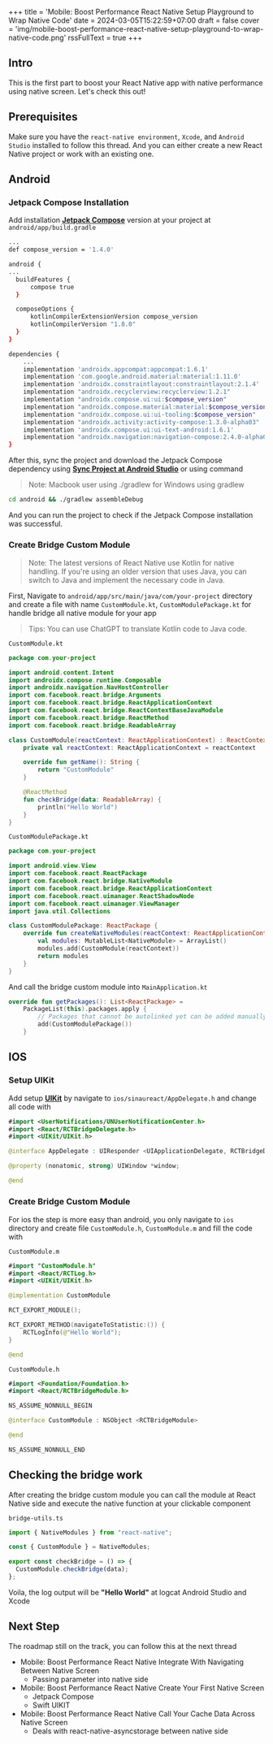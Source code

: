 +++
title = 'Mobile: Boost Performance React Native Setup Playground to Wrap Native Code'
date = 2024-03-05T15:22:59+07:00
draft = false
cover = 'img/mobile-boost-performance-react-native-setup-playground-to-wrap-native-code.png'
rssFullText = true
+++

## Intro

This is the first part to boost your React Native app with native performance using native screen. Let's check this out!

## Prerequisites

Make sure you have the `react-native environment`, `Xcode`, and `Android Studio` installed to follow this thread. And you can either create a new React Native project or work with an existing one.

## Android

### Jetpack Compose Installation

Add installation [**Jetpack Compose**](https://developer.android.com/jetpack/compose) version at your project at `android/app/build.gradle`

```bash
...
def compose_version = '1.4.0'
```

```bash
android {
...
  buildFeatures {
      compose true
  }

  composeOptions {
      kotlinCompilerExtensionVersion compose_version
      kotlinCompilerVersion "1.8.0"
  }
}
```

```bash
dependencies {
    ...
    implementation 'androidx.appcompat:appcompat:1.6.1'
    implementation 'com.google.android.material:material:1.11.0'
    implementation 'androidx.constraintlayout:constraintlayout:2.1.4'
    implementation "androidx.recyclerview:recyclerview:1.2.1"
    implementation "androidx.compose.ui:ui:$compose_version"
    implementation "androidx.compose.material:material:$compose_version"
    implementation "androidx.compose.ui:ui-tooling:$compose_version"
    implementation "androidx.activity:activity-compose:1.3.0-alpha03"
    implementation 'androidx.compose.ui:ui-text-android:1.6.1'
    implementation "androidx.navigation:navigation-compose:2.4.0-alpha01"
}
```

After this, sync the project and download the Jetpack Compose dependency using [**Sync Project at Android Studio**](https://www.youtube.com/watch?app=desktop&v=97OHx3JXzuI) or using command

> Note: Macbook user using ./gradlew for Windows using gradlew

```bash
cd android && ./gradlew assembleDebug
```

And you can run the project to check if the Jetpack Compose installation was successful.

#####

### Create Bridge Custom Module

> Note: The latest versions of React Native use Kotlin for native handling. If you're using an older version that uses Java, you can switch to Java and implement the necessary code in Java.

First, Navigate to `android/app/src/main/java/com/your-project` directory and create a file with name `CustomModule.kt`, `CustomModulePackage.kt` for handle bridge all native module for your app

> Tips: You can use ChatGPT to translate Kotlin code to Java code.

`CustomModule.kt`

```kotlin
package com.your-project

import android.content.Intent
import androidx.compose.runtime.Composable
import androidx.navigation.NavHostController
import com.facebook.react.bridge.Arguments
import com.facebook.react.bridge.ReactApplicationContext
import com.facebook.react.bridge.ReactContextBaseJavaModule
import com.facebook.react.bridge.ReactMethod
import com.facebook.react.bridge.ReadableArray

class CustomModule(reactContext: ReactApplicationContext) : ReactContextBaseJavaModule(reactContext) {
    private val reactContext: ReactApplicationContext = reactContext

    override fun getName(): String {
        return "CustomModule"
    }

    @ReactMethod
    fun checkBridge(data: ReadableArray) {
        println("Hello World")
    }
}
```

`CustomModulePackage.kt`

```kotlin
package com.your-project

import android.view.View
import com.facebook.react.ReactPackage
import com.facebook.react.bridge.NativeModule
import com.facebook.react.bridge.ReactApplicationContext
import com.facebook.react.uimanager.ReactShadowNode
import com.facebook.react.uimanager.ViewManager
import java.util.Collections

class CustomModulePackage: ReactPackage {
    override fun createNativeModules(reactContext: ReactApplicationContext): MutableList<NativeModule> {
        val modules: MutableList<NativeModule> = ArrayList()
        modules.add(CustomModule(reactContext))
        return modules
    }
}
```

And call the bridge custom module into `MainApplication.kt`

```kotlin
override fun getPackages(): List<ReactPackage> =
    PackageList(this).packages.apply {
        // Packages that cannot be autolinked yet can be added manually here
        add(CustomModulePackage())
    }
```

#####

## IOS

### Setup UIKit

Add setup [**UIKit**](https://developer.apple.com/documentation/uikit) by navigate to `ios/sinaureact/AppDelegate.h` and change all code with

```swift
#import <UserNotifications/UNUserNotificationCenter.h>
#import <React/RCTBridgeDelegate.h>
#import <UIKit/UIKit.h>

@interface AppDelegate : UIResponder <UIApplicationDelegate, RCTBridgeDelegate, UNUserNotificationCenterDelegate>

@property (nonatomic, strong) UIWindow *window;

@end
```

#####

### Create Bridge Custom Module

For ios the step is more easy than android, you only navigate to `ios` directory and create file `CustomModule.h`, `CustomModule.m` and fill the code with

`CustomModule.m`

```swift
#import "CustomModule.h"
#import <React/RCTLog.h>
#import <UIKit/UIKit.h>

@implementation CustomModule

RCT_EXPORT_MODULE();

RCT_EXPORT_METHOD(navigateToStatistic:()) {
    RCTLogInfo(@"Hello World");
}

@end
```

`CustomModule.h`

```swift
#import <Foundation/Foundation.h>
#import <React/RCTBridgeModule.h>

NS_ASSUME_NONNULL_BEGIN

@interface CustomModule : NSObject <RCTBridgeModule>

@end

NS_ASSUME_NONNULL_END
```

#####

## Checking the bridge work

After creating the bridge custom module you can call the module at React Native side and execute the native function at your clickable component

`bridge-utils.ts`

```typescript
import { NativeModules } from "react-native";

const { CustomModule } = NativeModules;

export const checkBridge = () => {
  CustomModule.checkBridge(data);
};
```

Voila, the log output will be **"Hello World"** at logcat Android Studio and Xcode

#####

## Next Step

The roadmap still on the track, you can follow this at the next thread

- Mobile: Boost Performance React Native Integrate With Navigating Between Native Screen
  - Passing parameter into native side
- Mobile: Boost Performance React Native Create Your First Native Screen
  - Jetpack Compose
  - Swift UIKIT
- Mobile: Boost Performance React Native Call Your Cache Data Across Native Screen
  - Deals with react-native-asyncstorage between native side
